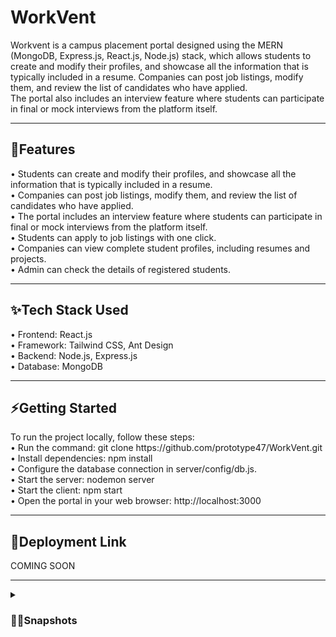 <h1>WorkVent</h1>
Workvent is a campus placement portal designed using the MERN (MongoDB, Express.js, React.js, Node.js) stack, which allows students to create and modify their profiles, and showcase all the information that is typically included in a resume. Companies can post job listings, modify them, and review the list of candidates who have applied.<br />
The portal also includes an interview feature where students can participate in final or mock interviews from the platform itself.
<hr />
<h2>🎯Features</h2>
• Students can create and modify their profiles, and showcase all the information that is typically included in a resume.<br />
• Companies can post job listings, modify them, and review the list of candidates who have applied.<br />
• The portal includes an interview feature where students can participate in final or mock interviews from the platform itself.<br />
• Students can apply to job listings with one click.<br />
• Companies can view complete student profiles, including resumes and projects.<br />
• Admin can check the details of registered students.<br />
<hr />
<h2>✨Tech Stack Used</h2>
• Frontend: React.js <br />
• Framework: Tailwind CSS, Ant Design <br />
• Backend: Node.js, Express.js <br />
• Database: MongoDB <br />
<hr />
<h2>⚡Getting Started</h2>
To run the project locally, follow these steps:<br />
• Run the command: git clone https://github.com/prototype47/WorkVent.git <br />
• Install dependencies: npm install <br />
• Configure the database connection in server/config/db.js. <br />
• Start the server: nodemon server <br />
• Start the client: npm start <br />
• Open the portal in your web browser: http://localhost:3000 <br />
<hr />
<h2>💯Deployment Link</h2>
COMING SOON
<hr />
<details>
    <summary><h3>👨‍🏫Snapshots</h3></summary> <br>
    <img src="https://user-images.githubusercontent.com/76837650/228854464-f90b358e-d4d2-498c-b621-c944d18750f7.png" alt="Register"> &nbsp; &nbsp;
    <img src="https://user-images.githubusercontent.com/76837650/228854503-e0f1e3d8-48fa-4c18-8fd4-bd4fd7e5a0bb.png" alt="Home"> &nbsp; &nbsp;
    <img src="https://user-images.githubusercontent.com/76837650/228854506-483cc118-1634-4d89-bf6c-8b9e2310ce7c.png" alt="Interview"> &nbsp; &nbsp;
</details>
